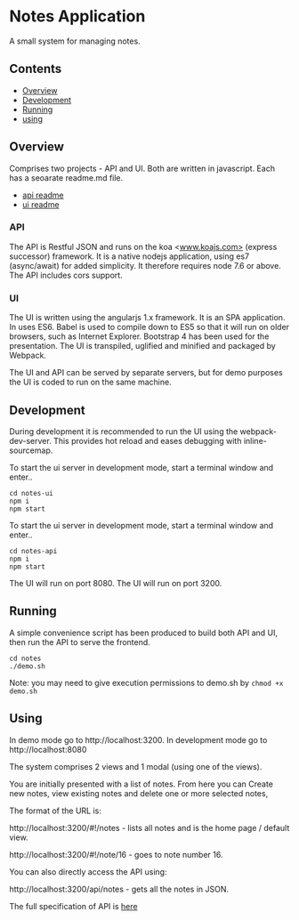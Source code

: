 # Notes Application

A small system for managing notes.

## Contents

- [Overview](#Overview)
- [Development](#Development) 
- [Running](#Running)
- [using](#Using)


## Overview

Comprises two projects -  API and UI.  Both are written in javascript.  Each has a seoarate readme.md file.

- [api readme](notes-api/readme.md)
- [ui readme](notes-ui/readme.md)

### API

The API is Restful JSON and runs on the koa <www.koajs.com> (express successor) framework.  It is a native nodejs application, using es7 (async/await) for added simplicity.  It therefore requires node 7.6 or above.  The API includes cors support. 

### UI

The UI is written using the angularjs 1.x framework.  It is an SPA application.  In uses ES6.  Babel is used to compile down to ES5 so that it will run on older browsers, such as Internet Explorer.  Bootstrap 4 has been used for the presentation.  The UI is transpiled, uglified and minified and packaged by Webpack.

The UI and API can be served by separate servers, but for demo purposes the UI is coded to run on the same machine.

## Development

During development it is recommended to run the UI using the webpack-dev-server.  This provides hot reload and eases debugging with inline-sourcemap.

To start the ui server in development mode, start a terminal window and enter..

```
cd notes-ui     
npm i
npm start
```

To start the ui server in development mode, start a terminal window and enter..

```
cd notes-api
npm i
npm start
```

The UI will run on port 8080.  The UI will run on port 3200.



## Running

A simple convenience script has been produced to build both API and UI, then run the API to serve the frontend.

```
cd notes
./demo.sh
```

Note: you may need to give execution permissions to demo.sh by `chmod +x demo.sh`



## Using

In demo mode go to http://localhost:3200.  In development mode go to http://localhost:8080

The system comprises 2 views and 1 modal (using one of the views).

You are initially presented with a list of notes.  From here you can Create new notes, view existing notes and delete one or more selected notes, 

The format of the URL is:

http://localhost:3200/#!/notes - lists all notes and is the home page / default view.

http://localhost:3200/#!/note/16 - goes to note number 16.



You can also directly access the API using:

http://localhost:3200/api/notes - gets all the notes in JSON.

The full specification of API is [here](#notes-api/doc/api.md)

